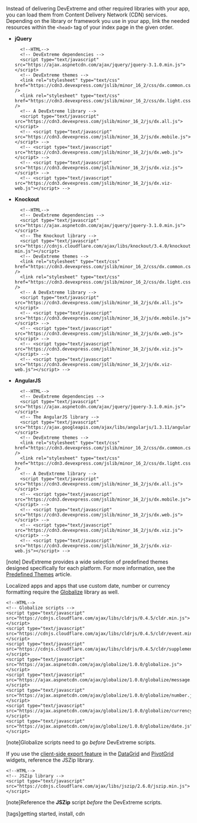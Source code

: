 Instead of delivering DevExtreme and other required libraries with your app, you can load them from Content Delivery Network (CDN) services. Depending on the library or framework you use in your app, link the needed resources within the `<head>` tag of your index page in the given order.

- **jQuery**

        <!--HTML-->
        <!-- DevExtreme dependencies -->
        <script type="text/javascript" src="https://ajax.aspnetcdn.com/ajax/jquery/jquery-3.1.0.min.js"></script>
        <!-- DevExtreme themes -->
        <link rel="stylesheet" type="text/css" href="https://cdn3.devexpress.com/jslib/minor_16_2/css/dx.common.css" />
        <link rel="stylesheet" type="text/css" href="https://cdn3.devexpress.com/jslib/minor_16_2/css/dx.light.css" />
        <!-- A DevExtreme library -->
        <script type="text/javascript" src="https://cdn3.devexpress.com/jslib/minor_16_2/js/dx.all.js"></script>
        <!-- <script type="text/javascript" src="https://cdn3.devexpress.com/jslib/minor_16_2/js/dx.mobile.js"></script> -->
        <!-- <script type="text/javascript" src="https://cdn3.devexpress.com/jslib/minor_16_2/js/dx.web.js"></script> -->
        <!-- <script type="text/javascript" src="https://cdn3.devexpress.com/jslib/minor_16_2/js/dx.viz.js"></script> -->
        <!-- <script type="text/javascript" src="https://cdn3.devexpress.com/jslib/minor_16_2/js/dx.viz-web.js"></script> -->

- **Knockout**

        <!--HTML-->
        <!-- DevExtreme dependencies -->
        <script type="text/javascript" src="https://ajax.aspnetcdn.com/ajax/jquery/jquery-3.1.0.min.js"></script>
        <!-- The Knockout library -->
        <script type="text/javascript" src="https://cdnjs.cloudflare.com/ajax/libs/knockout/3.4.0/knockout-min.js"></script>
        <!-- DevExtreme themes -->
        <link rel="stylesheet" type="text/css" href="https://cdn3.devexpress.com/jslib/minor_16_2/css/dx.common.css" />
        <link rel="stylesheet" type="text/css" href="https://cdn3.devexpress.com/jslib/minor_16_2/css/dx.light.css" />
        <!-- A DevExtreme library -->
        <script type="text/javascript" src="https://cdn3.devexpress.com/jslib/minor_16_2/js/dx.all.js"></script>
        <!-- <script type="text/javascript" src="https://cdn3.devexpress.com/jslib/minor_16_2/js/dx.mobile.js"></script> -->
        <!-- <script type="text/javascript" src="https://cdn3.devexpress.com/jslib/minor_16_2/js/dx.web.js"></script> -->
        <!-- <script type="text/javascript" src="https://cdn3.devexpress.com/jslib/minor_16_2/js/dx.viz.js"></script> -->
        <!-- <script type="text/javascript" src="https://cdn3.devexpress.com/jslib/minor_16_2/js/dx.viz-web.js"></script> -->

- **AngularJS**

        <!--HTML-->
        <!-- DevExtreme dependencies -->
        <script type="text/javascript" src="https://ajax.aspnetcdn.com/ajax/jquery/jquery-3.1.0.min.js"></script>
        <!-- The AngularJS library -->
        <script type="text/javascript" src="https://ajax.googleapis.com/ajax/libs/angularjs/1.3.11/angular.min.js"></script>
        <!-- DevExtreme themes -->
        <link rel="stylesheet" type="text/css" href="https://cdn3.devexpress.com/jslib/minor_16_2/css/dx.common.css" />
        <link rel="stylesheet" type="text/css" href="https://cdn3.devexpress.com/jslib/minor_16_2/css/dx.light.css" />
        <!-- A DevExtreme library -->
        <script type="text/javascript" src="https://cdn3.devexpress.com/jslib/minor_16_2/js/dx.all.js"></script>
        <!-- <script type="text/javascript" src="https://cdn3.devexpress.com/jslib/minor_16_2/js/dx.mobile.js"></script> -->
        <!-- <script type="text/javascript" src="https://cdn3.devexpress.com/jslib/minor_16_2/js/dx.web.js"></script> -->
        <!-- <script type="text/javascript" src="https://cdn3.devexpress.com/jslib/minor_16_2/js/dx.viz.js"></script> -->
        <!-- <script type="text/javascript" src="https://cdn3.devexpress.com/jslib/minor_16_2/js/dx.viz-web.js"></script> -->

[note] DevExtreme provides a wide selection of predefined themes designed specifically for each platform. For more information, see the [Predefined Themes](/concepts/60%20Themes/10%20Predefined%20Themes '/Documentation/Guide/Themes/Predefined_Themes/') article.

<div id="GlobalizeCDN"></div>

Localized apps and apps that use custom date, number or currency formatting require the [Globalize](https://github.com/jquery/globalize) library as well.

    <!--HTML-->
    <!-- Globalize scripts -->
    <script type="text/javascript" src="https://cdnjs.cloudflare.com/ajax/libs/cldrjs/0.4.5/cldr.min.js"></script>
    <script type="text/javascript" src="https://cdnjs.cloudflare.com/ajax/libs/cldrjs/0.4.5/cldr/event.min.js"></script>
    <script type="text/javascript" src="https://cdnjs.cloudflare.com/ajax/libs/cldrjs/0.4.5/cldr/supplemental.min.js"></script>
    <script type="text/javascript" src="https://ajax.aspnetcdn.com/ajax/globalize/1.0.0/globalize.js"></script>
    <script type="text/javascript" src="https://ajax.aspnetcdn.com/ajax/globalize/1.0.0/globalize/message.js"></script>
    <script type="text/javascript" src="https://ajax.aspnetcdn.com/ajax/globalize/1.0.0/globalize/number.js"></script>
    <script type="text/javascript" src="https://ajax.aspnetcdn.com/ajax/globalize/1.0.0/globalize/currency.js"></script>
    <script type="text/javascript" src="https://ajax.aspnetcdn.com/ajax/globalize/1.0.0/globalize/date.js"></script>

[note]Globalize scripts need to go _before_ DevExtreme scripts.

If you use the [client-side export feature](/concepts/05%20Widgets/DataGrid/090%20Client-Side%20Export '/Documentation/Guide/Widgets/DataGrid/Client-Side_Export/') in the [DataGrid](/api-reference/10%20UI%20Widgets/dxDataGrid '/Documentation/ApiReference/UI_Widgets/dxDataGrid/') and [PivotGrid](/api-reference/10%20UI%20Widgets/dxPivotGrid '/Documentation/ApiReference/UI_Widgets/dxPivotGrid/') widgets, reference the JSZip library.

    <!--HTML-->
    <!-- JSZip library -->
    <script type="text/javascript" src="https://cdnjs.cloudflare.com/ajax/libs/jszip/2.6.0/jszip.min.js"></script>

[note]Reference the **JSZip** script *before* the DevExtreme scripts.

[tags]getting started, install, cdn